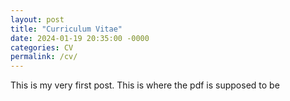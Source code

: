 ```yaml
---
layout: post
title: "Curriculum Vitae"
date: 2024-01-19 20:35:00 -0000
categories: CV
permalink: /cv/
---
```


This is my very first post.
<object data="{{ site.url }}{{ site.baseurl }}/_pdfs/cv.pdf" width="1000" height="1000" type="application/pdf">This is where the pdf is supposed to be</object>
